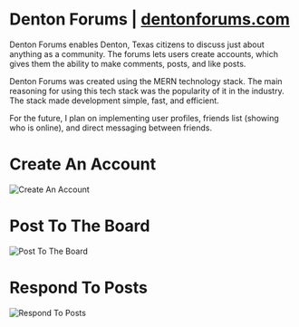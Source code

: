 # Denton Forums | [dentonforums.com](https://www.dentonforums.com)

Denton Forums enables Denton, Texas citizens to discuss just about anything as a community. The forums lets users create accounts, which gives them the ability to make comments, posts, and like posts.

Denton Forums was created using the MERN technology stack. The main reasoning for using this tech stack was the popularity of it in the industry. The stack made development simple, fast, and efficient. 

For the future, I plan on implementing user profiles, friends list (showing who is online), and direct messaging between friends. 

# Create An Account
![Create An Account](https://media.giphy.com/media/x1KXCSXQHiFhgCK7Tp/giphy.gif)

# Post To The Board
![Post To The Board](https://media.giphy.com/media/G6fiEFaiWJRlCHCm5y/giphy.gif)

# Respond To Posts
![Respond To Posts](https://media.giphy.com/media/ozipv6RAM4pyvwmZxd/giphy.gif)
